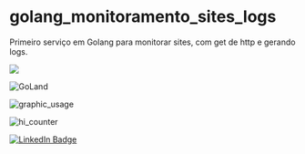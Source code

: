 # golang_monitoramento_sites_logs
Primeiro serviço em Golang para monitorar sites, com get de http e gerando logs.

<img src="https://img.shields.io/badge/Go-00ADD8?style=for-the-badge&logo=go&logoColor=white" />

![GoLand](https://img.shields.io/badge/GoLand-0f0f0f?&style=for-the-badge&logo=goland&logoColor=white)


![graphic_usage](https://github-readme-stats.vercel.app/api/top-langs/?username=rafawainer)


![hi_counter](https://hits.seeyoufarm.com/api/count/incr/badge.svg?url=https%3A%2F%2Fgithub.com%2Frafawainer1212%2Fhit-counter)


[![LinkedIn Badge](https://img.shields.io/badge/LinkedIn-Profile-informational?style=flat&logo=linkedin&logoColor=white&color=0D76A8)](https://www.linkedin.com/in/rafawainer/)


